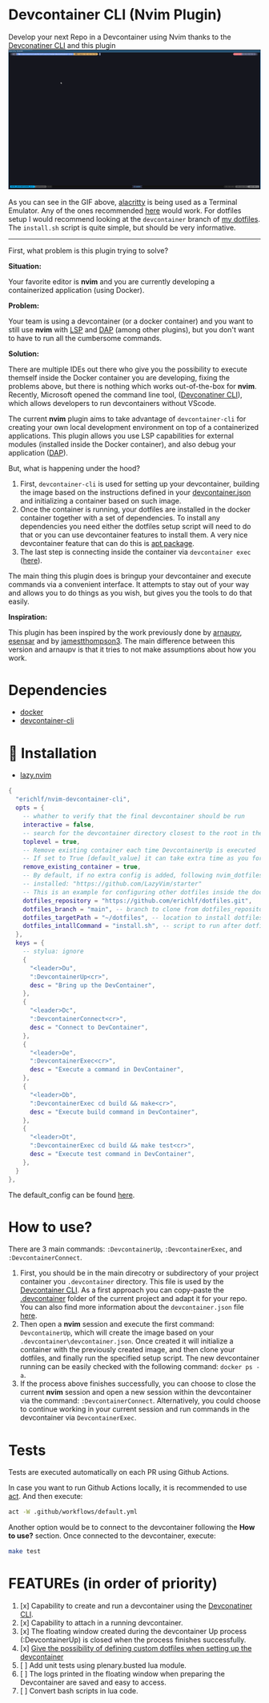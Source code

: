 # Devcontainer CLI (Nvim Plugin)

Develop your next Repo in a Devcontainer using Nvim thanks to the 
[Devconatiner CLI](https://github.com/devcontainers/cli) and this plugin
![](doc/gifs/nvim_devcontainer_cli-description.gif)

As you can see in the GIF above,
[alacritty](https://github.com/alacritty/alacritty) is being used as a Terminal
Emulator. Any of the ones recommended [here](https://www.lazyvim.org/) would
work. For dotfiles setup I would recommend looking at the `devcontainer` branch
of [my dotfiles](https://github.com/erichlf/dotfiles). The `install.sh` script is
quite simple, but should be very informative.

---

First, what problem is this plugin trying to solve?

**Situation:**

Your favorite editor is **nvim** and you are currently developing a
containerized application (using Docker).

**Problem:**

Your team is using a devcontainer (or a docker container) and you want to still
use **nvim** with [LSP](https://microsoft.github.io/language-server-protocol/)
and [DAP](https://microsoft.github.io/debug-adapter-protocol/) (among other
plugins), but you don't want to have to run all the cumbersome commands.

**Solution:**

There are multiple IDEs out there who give you the possibility to execute
themself inside the Docker container you are developing, fixing the problems
above, but there is nothing which works out-of-the-box for **nvim**. Recently,
Microsoft opened the command line tool, 
([Devconatiner CLI](https://github.com/devcontainers/cli)), which allows developers 
to run devcontainers without VScode.

The current **nvim** plugin aims to take advantage of `devcontainer-cli` for
creating your own local development environment on top of a containerized
applications. This plugin allows you use LSP capabilities for external modules
(installed inside the Docker container), and also debug your application
([DAP](https://microsoft.github.io/debug-adapter-protocol/)).

But, what is happening under the hood?

1. First, `devcontainer-cli` is used for setting up your devcontainer, building
   the image based on the instructions defined in your
   [devcontainer.json](.devcontainer/devcontainer.json) and initializing a
   container based on such image.
2. Once the container is running, your dotfiles are installed in the docker
   container together with a set of dependencies. To install any dependencies you need either the
   dotfiles setup script will need to do that or you can use devcontainer features to install them.
   A very nice devcontainer feature that can do this is 
   [apt package](https://github.com/rocker-org/devcontainer-features/tree/main/src/apt-packages).
3. The last step is connecting inside the container via `devcontainer exec`
   ([here](https://github.com/erichlf/nvim-devcontainer-cli/blob/main/bin/connect_to_devcontainer.sh)).

The main thing this plugin does is bringup your devcontainer and execute
commands via a convenient interface. It attempts to stay out of your way and
allows you to do things as you wish, but gives you the tools to do that easily.

**Inspiration:**

This plugin has been inspired by the work previously done by
[arnaupv](https://github.com/arnaupv/nvim-devcontainer-cli),
[esensar](https://github.com/esensar/nvim-dev-container) and by
[jamestthompson3](https://github.com/jamestthompson3/nvim-remote-containers).
The main difference between this version and arnaupv is that it tries to not
make assumptions about how you work.

# Dependencies

- [docker](https://docs.docker.com/get-docker/)
- [devcontainer-cli](https://github.com/devcontainers/cli#npm-install)

# 🔧 Installation

- [lazy.nvim](https://github.com/folke/lazy.nvim)

```lua
{
  "erichlf/nvim-devcontainer-cli",
  opts = {
    -- whather to verify that the final devcontainer should be run
    interactive = false,
    -- search for the devcontainer directory closest to the root in the directory tree
    toplevel = true,
    -- Remove existing container each time DevcontainerUp is executed
    -- If set to True [default_value] it can take extra time as you force to start from scratch
    remove_existing_container = true,
    -- By default, if no extra config is added, following nvim_dotfiles are
    -- installed: "https://github.com/LazyVim/starter"
    -- This is an example for configuring other dotfiles inside the docker container
    dotfiles_repository = "https://github.com/erichlf/dotfiles.git",
    dotfiles_branch = "main", -- branch to clone from dotfiles_repository`
    dotfiles_targetPath = "~/dotfiles", -- location to install dotfiles
    dotfiles_intallCommand = "install.sh", -- script to run after dotfiles are cloned
  },
  keys = {
    -- stylua: ignore
    {
      "<leader>Du",
      ":DevcontainerUp<cr>",
      desc = "Bring up the DevContainer",
    },
    {
      "<leader>Dc",
      ":DevcontainerConnect<cr>",
      desc = "Connect to DevContainer",
    },
    {
      "<leader>De",
      ":DevcontainerExec<cr>",
      desc = "Execute a command in DevContainer",
    },
    {
      "<leader>Db",
      ":DevcontainerExec cd build && make<cr>",
      desc = "Execute build command in DevContainer",
    },
    {
      "<leader>Dt",
      ":DevcontainerExec cd build && make test<cr>",
      desc = "Execute test command in DevContainer",
    },
  }
},
```

The default_config can be found [here](./lua/devcontainer_cli/config/init.lua).

# How to use?

There are 3 main commands: `:DevcontainerUp`, `:DevcontainerExec`, and `:DevcontainerConnect`.

1. First, you should be in the main direcotry or subdirectory of your project
   container you `.devcontainer` directory. This file is used by the
   [Devcontainer CLI](https://github.com/devcontainers/cli). As a first
   approach you can copy-paste the
   [.devcontainer](.devcontainer/devcontainer.json) folder of the current
   project and adapt it for your repo. You can also find more information about
   the `devcontainer.json` file
   [here](https://code.visualstudio.com/docs/remote/devcontainerjson-reference).
2. Then open a **nvim** session and execute the first command:
   `DevcontainerUp`, which will create the image based on your
   `.devcontainer\devcontainer.json`. Once created it will initialize a
   container with the previously created image, and then clone your dotfiles,
   and finally run the specified setup script. The new devcontainer running can
   be easily checked with the following command: `docker ps -a`.
3. If the process above finishes successfully, you can choose to close the
   current **nvim** session and open a new session within the devcontainer via
   the command: `:DevcontainerConnect`. Alternatively, you could choose to
   continue working in your current session and run commands in the
   devcontainer via `DevcontainerExec`.

# Tests

Tests are executed automatically on each PR using Github Actions.

In case you want to run Github Actions locally, it is recommended to use
[act](https://github.com/nektos/act#installation). And then execute:

```bash
act -W .github/workflows/default.yml
```

Another option would be to connect to the devcontainer following the **How to
use?** section. Once connected to the devcontainer, execute:

```bash
make test
```

# FEATUREs (in order of priority)

1. [x] Capability to create and run a devcontainer using the [Devconatiner CLI](https://github.com/devcontainers/cli).
2. [x] Capability to attach in a running devcontainer.
3. [x] The floating window created during the devcontainer Up process (:DevcontainerUp<cr>) is closed when the process finishes successfully.
4. [x] [Give the possibility of defining custom dotfiles when setting up the devcontainer](https://github.com/erichlf/nvim-devcontainer-cli/issues/1)
5. [ ] Add unit tests using plenary.busted lua module.
6. [ ] The logs printed in the floating window when preparing the Devcontainer are saved and easy to access.
7. [ ] Convert bash scripts in lua code.

